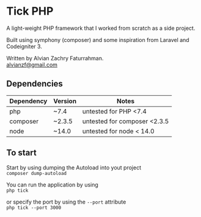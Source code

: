 # Tick PHP

A light-weight PHP framework that I worked from scratch as a side project.

Built using symphony (composer) and some inspiration from Laravel and Codeigniter 3.

Written by Alvian Zachry Faturrahman.  
[alvianzf@gmail.com](mailto:alvianzf@gmail.com)

## Dependencies
| Dependency | Version | Notes                        |
|------------|---------|------------------------------|
| php        | ~7.4    | untested for PHP <7.4        |
| composer   | ~2.3.5  | untested for composer <2.3.5 |
| node       | ~14.0   | untested for node < 14.0     |
## To start
Start by using dumping the Autoload into yout project  
`composer dump-autoload`  

You can run the application by using  
`php tick`  
  
or specify the port by using the `--port` attribute  
`php tick --port 3000`  